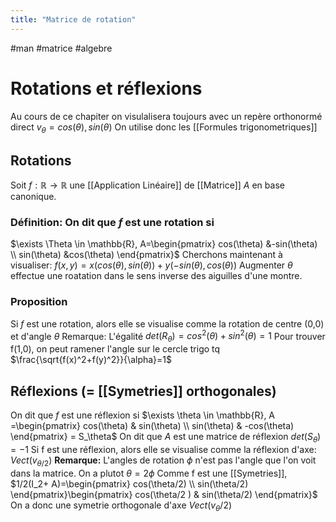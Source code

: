 ```yaml
---
title: "Matrice de rotation"
---
```

#man #matrice #algebre 
# Rotations et réflexions
Au cours de ce chapiter on visulalisera toujours avec un repère orthonormé direct
$v_{\theta}= cos(\theta),sin(\theta)$
On utilise donc les [[Formules trigonometriques]]
## Rotations
Soit $f:\mathbb{R} \to \mathbb{R}$ une [[Application Linéaire]] de [[Matrice]] $A$ en base canonique.
### Définition: On dit que $f$ est une rotation si
$\exists \Theta \in \mathbb{R}, A=\begin{pmatrix}
cos(\theta) &-sin(\theta) \\
sin(\theta) &cos(\theta)
\end{pmatrix}$
Cherchons maintenant à visualiser:
$f(x,y)= x(cos(\theta),sin(\theta))+y(-sin(\theta),cos(\theta))$
Augmenter $\theta$ effectue une roatation dans le sens inverse des aiguilles d'une montre.
### Proposition
Si $f$ est une rotation, alors elle se visualise comme la rotation de centre (0,0) et d'angle $\theta$
Remarque: L'égalité $det(R_\theta)= cos^2(\theta)+sin^2(\theta) = 1$
Pour trouver  f(1,0), on peut ramener l'angle sur le cercle trigo tq $\frac{\sqrt{f(x)^2+f(y)^2}}{\alpha}=1$

## Réflexions (= [[Symetries]] orthogonales)
On dit que $f$ est une réflexion si 
$\exists \theta \in \mathbb{R},  A =\begin{pmatrix}
cos(\theta) & sin(\theta) \\
sin(\theta) & -cos(\theta)
\end{pmatrix} = S_\theta$
On dit que $A$ est une matrice de réflexion
$det(S_\theta)= -1$
Si  f est une réflexion, alors elle se visualise comme la réflexion d'axe:
$Vect(v_{\theta/2})$
__Remarque:__ L'angles de rotation $\phi$ n'est pas l'angle que l'on voit dans la matrice. On a plutot $\theta = 2\phi$
Comme f est une [[Symetries]], $1/2(I_2+ A)=\begin{pmatrix}
cos(\theta/2) \\
sin(\theta/2)
\end{pmatrix}\begin{pmatrix}
cos(\theta/2 ) & sin(\theta/2)
\end{pmatrix}$
On a donc une symetrie orthogonale d'axe $Vect(v_\theta/2)$